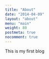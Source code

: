 ```yaml
---
title: "About"
date: "2014-04-09"
layout: "about"
menu: "main"
weight: 80
postmeta: true
nocomment: true
---
```


This is my first blog